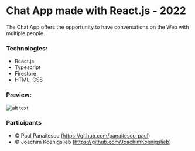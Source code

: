 # Chat App made with React.js - 2022

The Chat App offers the opportunity to have conversations on the Web with multiple people.


### Technologies:
- React.js
- Typescript
- Firestore
- HTML, CSS


### Preview:
![alt text](https://github.com/panaitescu-paul/Code-Challenge-Climaider-2022/blob/main/screenshots/1.png)


### Participants
- © Paul Panaitescu (https://github.com/panaitescu-paul)
- © Joachim Koenigslieb (https://github.com/JoachimKoenigslieb)
